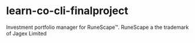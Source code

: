 # learn-co-cli-finalproject
Investment portfolio manager for RuneScape™. RuneScape a the trademark of Jagex Limited

